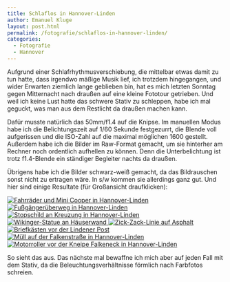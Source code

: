 ```yaml
---
title: Schlaflos in Hannover-Linden
author: Emanuel Kluge
layout: post.html
permalink: /fotografie/schlaflos-in-hannover-linden/
categories:
  - Fotografie
  - Hannover
---
```


Aufgrund einer Schlafrhythmusverschiebung, die mittelbar etwas damit zu tun hatte, dass irgendwo mäßige Musik lief, ich trotzdem hingegangen, und wider Erwarten ziemlich lange geblieben bin, hat es mich letzten Sonntag gegen Mitternacht nach draußen auf eine kleine Fototour getrieben. Und weil ich keine Lust hatte das schwere Stativ zu schleppen, habe ich mal geguckt, was man aus dem Restlicht da draußen machen kann.

Dafür musste natürlich das 50mm/f1.4 auf die Knipse. Im manuellen Modus habe ich die Belichtungszeit auf 1/60 Sekunde festgezurrt, die Blende voll aufgerissen und die ISO-Zahl auf die maximal möglichen 1600 gestellt. Außerdem habe ich die Bilder im Raw-Format gemacht, um sie hinterher am Rechner noch ordentlich aufhellen zu können. Denn die Unterbelichtung ist trotz f1.4-Blende ein ständiger Begleiter nachts da draußen.

Übrigens habe ich die Bilder schwarz-weiß gemacht, da das Bildrauschen sonst nicht zu ertragen wäre. In s/w kommen sie allerdings ganz gut. Und hier sind einige Resultate (für Großansicht draufklicken):

<a href="/wp-content/uploads/2009/07/fahrraeder-und-mini-cooper-in-hannover-linden.jpg" rel="lightbox">
  <noscript data-src="/wp-content/uploads/2009/07/fahrraeder-und-mini-cooper-in-hannover-linden-480x319.jpg" data-alt="Fahrräder und Mini Cooper in Hannover-Linden">
<img src="/wp-content/uploads/2009/07/fahrraeder-und-mini-cooper-in-hannover-linden-480x319.jpg" alt="Fahrräder und Mini Cooper in Hannover-Linden">
</noscript>
</a>

<a href="/wp-content/uploads/2009/07/fussgaengerueberweg-in-hannover-linden.jpg" rel="lightbox">
  <noscript data-src="/wp-content/uploads/2009/07/fussgaengerueberweg-in-hannover-linden-480x319.jpg" data-alt="Fußgängerüberweg in Hannover-Linden">
<img src="/wp-content/uploads/2009/07/fussgaengerueberweg-in-hannover-linden-480x319.jpg" alt="Fußgängerüberweg in Hannover-Linden">
</noscript>
</a>

<a href="/wp-content/uploads/2009/07/stopschild-an-kreuzung-in-hannover-linden.jpg" rel="lightbox">
  <noscript data-src="/wp-content/uploads/2009/07/stopschild-an-kreuzung-in-hannover-linden-480x319.jpg" data-alt="Stopschild an Kreuzung in Hannover-Linden">
<img src="/wp-content/uploads/2009/07/stopschild-an-kreuzung-in-hannover-linden-480x319.jpg" alt="Stopschild an Kreuzung in Hannover-Linden">
</noscript>
</a>

<a href="/wp-content/uploads/2009/07/wikinger-statue-an-haeuserwand.jpg" rel="lightbox">
  <noscript data-src="/wp-content/uploads/2009/07/wikinger-statue-an-haeuserwand-480x319.jpg" data-alt="Wikinger-Statue an Häuserwand">
<img src="/wp-content/uploads/2009/07/wikinger-statue-an-haeuserwand-480x319.jpg" alt="Wikinger-Statue an Häuserwand">
</noscript>
</a>

<a href="/wp-content/uploads/2009/07/zick-zack-linie-auf-asphalt.jpg" rel="lightbox">
  <noscript data-src="/wp-content/uploads/2009/07/zick-zack-linie-auf-asphalt-480x319.jpg" data-alt="Zick-Zack-Linie auf Asphalt">
<img src="/wp-content/uploads/2009/07/zick-zack-linie-auf-asphalt-480x319.jpg" alt="Zick-Zack-Linie auf Asphalt">
</noscript>
</a>

<a href="/wp-content/uploads/2009/07/briefkaesten-vor-der-lindener-post.jpg" rel="lightbox">
  <noscript data-src="/wp-content/uploads/2009/07/briefkaesten-vor-der-lindener-post-480x319.jpg" data-alt="Briefkästen vor der Lindener Post">
<img src="/wp-content/uploads/2009/07/briefkaesten-vor-der-lindener-post-480x319.jpg" alt="Briefkästen vor der Lindener Post">
</noscript>
</a>

<a href="/wp-content/uploads/2009/07/muell-auf-der-falkenstrasse-in-hannover-linden.jpg" rel="lightbox">
  <noscript data-src="/wp-content/uploads/2009/07/muell-auf-der-falkenstrasse-in-hannover-linden-480x319.jpg" data-alt="Müll auf der Falkenstraße in Hannover-Linden">
<img src="/wp-content/uploads/2009/07/muell-auf-der-falkenstrasse-in-hannover-linden-480x319.jpg" alt="Müll auf der Falkenstraße in Hannover-Linden">
</noscript>
</a>

<a href="/wp-content/uploads/2009/07/motorroller-vor-der-kneipe-falkeneck-in-hannover-linden.jpg" rel="lightbox">
  <noscript data-src="/wp-content/uploads/2009/07/motorroller-vor-der-kneipe-falkeneck-in-hannover-linden-480x319.jpg" data-alt="Motorroller vor der Kneipe Falkeneck in Hannover-Linden">
<img src="/wp-content/uploads/2009/07/motorroller-vor-der-kneipe-falkeneck-in-hannover-linden-480x319.jpg" alt="Motorroller vor der Kneipe Falkeneck in Hannover-Linden">
</noscript>
</a>

So sieht das aus. Das nächste mal bewaffne ich mich aber auf jeden Fall mit dem Stativ, da die Beleuchtungsverhältnisse förmlich nach Farbfotos schreien.
